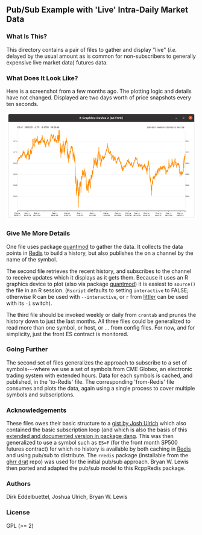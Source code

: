 
## Pub/Sub Example with 'Live' Intra-Daily Market Data

### What Is This?

This directory contains a pair of files to gather and display "live" (_i.e._
delayed by the usual amount as is common for non-subscribers to generally
expensive live market data) futures data.

### What Does It Look Like?

Here is a screenshot from a few months ago. The plotting logic and details have
not changed. Displayed are two days worth of price snapshots every ten seconds.

![](example_screenshot.png)

### Give Me More Details

One file uses package [quantmod](https://cloud.r-project.org/package=quantmod)
to gather the data. It collects the data points in [Redis](https://redis.io) to
build a history, but also publishes the on a channel by the name of the symbol.

The second file retrieves the recent history, and subscribes to the channel to
receive updates which it displays as it gets them.  Because it uses an R
graphics device to plot (also via package
[quantmod](https://cloud.r-project.org/package=quantmod)) it is easiest to
`source()` the file in an R session. (`Rscript` defaults to setting
`interactive` to FALSE; otherwise R can be used with `--interactive`, or `r`
from [littler](https://cloud.r-project.org/package=quantmod) can be used with
its `-i` switch).

The third file should be invoked weekly or daily from `crontab` and prunes the
history down to just the last months.  All three files could be generalized to
read more than one symbol, or host, or ... from config files.  For now, and for
simplicity, just the front ES contract is monitored.

### Going Further

The second set of files generalizes the approach to subscribe to a set of
symbols---where we use a set of symbols from CME Globex, an electronic trading
system with extended hours.
Data for each symbols is cached, and published, in the 'to-Redis' file.
The corresponding 'from-Redis' file consumes and plots the data, again using a
single process to cover multiple symbols and subscriptions.

### Acknowledgements

These files owes their basic structure to a [gist by Josh Ulrich](https://gist.github.com/joshuaulrich/ee11ef67b1461df399b84efd3c8f9f67#file-intraday-sp500-r)
which also contained the basic subscription loop (and which is also the basis of
this [extended and documented version in package
dang](https://github.com/eddelbuettel/dang/blob/master/R/intradayMarketMonitor.R). This
was then generalized to use a symbol such as `ES=F` (for the front month SP500
futures contract) for which no history is available by both caching in [Redis](https://redis.io)
and using pub/sub to distribute.  The `rredis` package (installable from the
[ghrr drat](https://ghrr.github.io/drat) repo) was used for the initial
pub/sub approach.  Bryan W. Lewis then ported and adapted the pub/sub model to
this RcppRedis package.

### Authors

Dirk Eddelbuettel, Joshua Ulrich, Bryan W. Lewis

### License

GPL (>= 2)
